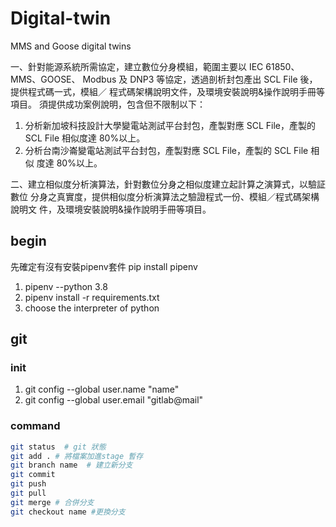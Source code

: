 # Digital-twin

MMS and Goose digital twins

一、針對能源系統所需協定，建立數位分身模組，範圍主要以 IEC 61850、MMS、GOOSE、
Modbus 及 DNP3 等協定，透過剖析封包產出 SCL File 後，提供程式碼一式，模組／
程式碼架構說明文件，及環境安裝說明&操作說明手冊等項目。
須提供成功案例說明，包含但不限制以下：
1. 分析新加坡科技設計大學變電站測試平台封包，產製對應 SCL File，產製的 SCL 
File 相似度達 80%以上。
2. 分析台南沙崙變電站測試平台封包，產製對應 SCL File，產製的 SCL File 相似
度達 80%以上。

二、建立相似度分析演算法，針對數位分身之相似度建立起計算之演算式，以驗証數位
分身之真實度，提供相似度分析演算法之驗證程式一份、模組／程式碼架構說明文
件，及環境安裝說明&操作說明手冊等項目。
## begin
先確定有沒有安裝pipenv套件
pip install pipenv

1. pipenv --python 3.8
2. pipenv install -r requirements.txt
3. choose the interpreter of python

## git 

### init

1. git config --global user.name "name"
2. git config --global user.email "gitlab@mail"

### command
```bash
git status  # git 狀態
git add . # 將檔案加進stage 暫存
git branch name  # 建立新分支
git commit
git push
git pull
git merge # 合併分支
git checkout name #更換分支
```
